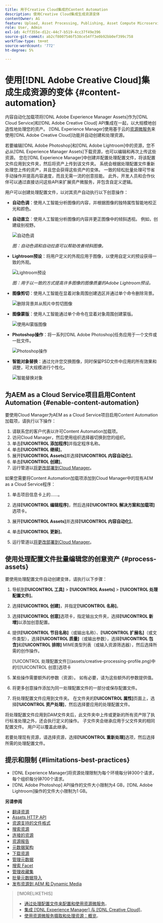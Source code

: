 ```yaml
---
title: 用于Creative Cloud集成的Content Automation
description: 使用Creative Cloud集成生成资源变体
contentOwner: AG
feature: Upload, Asset Processing, Publishing, Asset Compute Microservices
role: User, Admin
exl-id: 4cff355e-d12c-44c7-b519-4cc37f49e396
source-git-commit: ab2cf8007546f538ce54ff3e0b92bb0ef399c758
workflow-type: tm+mt
source-wordcount: '772'
ht-degree: 5%

---
```


# 使用[!DNL Adobe Creative Cloud]集成生成资源的变体 {#content-automation}

内容自动化加载项将[!DNL Adobe Experience Manager Assets]作为[!DNL Cloud Service]和[!DNL Adobe Creative Cloud] API集成在一起，以大规模地创造性地处理您的资产。 [!DNL Experience Manager]使用基于云的[资源微服务](/help/assets/asset-microservices-overview.md)来使用[!DNL Adobe Creative Cloud]功能并自动创建和处理资源。

若要编辑[!DNL Adobe Photoshop]和[!DNL Adobe Lightroom]中的资源，您不必从[!DNL Experience Manager Assets]下载资源，也可以编辑和再次上传这些资源。 您在[!DNL Experience Manager]中创建并配置处理配置文件，将该配置文件应用到文件夹，然后将资产上传到该文件夹。 系统会根据处理配置文件重新处理您上传的资产，并且您会获得这些资产的变体。 一致的轻松批量处理可节省手动操作并提高内容速度，而且无需一流的创意技能。 此外，开发人员和合作伙伴可以通过直接访问这些API来扩展资产微服务，并包含自定义逻辑。

用户可以创建处理配置文件，以对其资产自动执行以下创意操作：

* **自动色调**：使用人工智能分析图像的内容，并根据图像的独特属性智能地校正光和颜色。

* **自动直立**：使用人工智能分析图像的内容并更正图像中的倾斜透视。 例如，创建级别视野。

  ![自动色调](/help/assets/assets/content-automation-autotone.png)

  *图：自动色调和自动拉直可以帮助改善倾斜图像。*

* **Lightroom预设**：将用户定义的外观应用于图像，以使用自定义的预设获得一致的外观。

  ![Lightroom预设](/help/assets/assets/content-automation-lrpresets.png)

  *图：用于以一致的方式提高许多图像的图像质量的Adobe Lightroom预设。*

* **图像剪切**：使用人工智能在显着对象周围创建选区并通过单个命令删除背景。

  ![删除背景并从照片中剪切图像](/help/assets/assets/content-automation-backgroundremove.png)

* **图像蒙版**：使用人工智能通过单个命令在显着对象周围创建蒙版。

  ![使用AI蒙版图像](/help/assets/assets/content-automation-mask.png)

* **Photoshop操作**：将一系列[!DNL Adobe Photoshop]任务应用于一个文件或一批文件。

  ![Photoshop操作](/help/assets/assets/content-automation-psactions.png)

* **智能对象替换**：通过允许您交换图像，同时保留PSD文件中应用的所有效果和调整，可大规模进行个性化。

  ![智能替换对象](/help/assets/assets/content-automation-objectreplace.png)

## 为AEM as a Cloud Service项目启用Content Automation {#enable-content-automation}

要使用Cloud Manager为AEM as a Cloud Service项目启用Content Automation加载项，请执行以下操作：

1. 请联系您的客户代表以许可Content Automation加载项。
1. 访问Cloud Manager，然后使用组织选择器切换到您的组织。
1. 单击&#x200B;**[!UICONTROL 添加程序]**&#x200B;并指定程序名称。
1. 单击&#x200B;**[!UICONTROL 继续]**。
1. 展开&#x200B;**[!UICONTROL Assets]**&#x200B;并选择&#x200B;**[!UICONTROL 内容自动化]**。
1. 单击&#x200B;**[!UICONTROL 创建]**。
1. 运行管道以[将更改部署到Cloud Manager](https://experienceleague.adobe.com/docs/experience-manager-cloud-service/content/implementing/using-cloud-manager/deploy-code.html)。

如果您需要将Content Automation加载项添加到Cloud Manager中的现有AEM as a Cloud Service程序：

1. 单击项目信息卡上的……。

1. 选择&#x200B;**[!UICONTROL 编辑程序]**，然后选择&#x200B;**[!UICONTROL 解决方案和加载项]**&#x200B;选项卡。

1. 展开&#x200B;**[!UICONTROL Assets]**&#x200B;并选择&#x200B;**[!UICONTROL 内容自动化]**。
1. 单击&#x200B;**[!UICONTROL 更新]**。
1. 运行管道以[将更改部署到Cloud Manager](https://experienceleague.adobe.com/docs/experience-manager-cloud-service/content/implementing/using-cloud-manager/deploy-code.html)。

## 使用处理配置文件批量编辑您的创意资产 {#process-assets}

要使用处理配置文件自动创建变体，请执行以下步骤：

1. 导航到&#x200B;**[!UICONTROL 工具]** > **[!UICONTROL Assets]** > **[!UICONTROL 处理配置文件]**。

1. 选择&#x200B;**[!UICONTROL 创建]**，并指定&#x200B;**[!UICONTROL 名称]**。

1. 选择&#x200B;**[!UICONTROL 创意]**&#x200B;选项卡，指定输出文件夹，选择&#x200B;**[!UICONTROL 新增]**&#x200B;以添加创意配置。

1. 提供&#x200B;**[!UICONTROL 节目名称]**（或输出名称）、**[!UICONTROL 扩展名]**（或文件类型），选择&#x200B;**[!UICONTROL 质量]**（或输出参数），选择&#x200B;**[!UICONTROL 包含]**&#x200B;和&#x200B;**[!UICONTROL 排除]** MIME类型列表（或输入资源筛选器），然后选择所需的创作操作。

   [!UICONTROL 处理配置文件]](assets/creative-processing-profile.png)中的![[!UICONTROL 创意]选项卡

1. 某些操作需要额外的参数（资源）。 如有必要，请为这些额外的参数提供值。

1. 将更多创意操作添加为同一处理配置文件的一部分或保存配置文件。

1. 将处理配置文件应用到文件夹。 在文件夹的&#x200B;**[!UICONTROL 属性]**&#x200B;页面上，选择&#x200B;**[!UICONTROL 资产处理]**，然后选择要应用的处理配置文件。

将处理配置文件应用到DAM文件夹后，此文件夹中上传或更新的所有资产除了执行标准处理之外，还会执行定义的操作。 子文件夹会继承应用于父文件夹的相同配置文件。 用户可以覆盖此继承。

若要处理现有资源，请选择资源，选择&#x200B;**[!UICONTROL 重新处理]**&#x200B;选项，然后选择所需的处理配置文件。

## 提示和限制 {#limitations-best-practices}

* [!DNL Experience Manager]将资源处理限制为每个环境每分钟300个请求，每个组织每分钟700个请求。
* [!DNL Adobe Photoshop] API操作的文件大小限制为4 GB，[!DNL Adobe Lightroom]操作的文件大小限制为1 GB。

**另请参阅**

* [翻译资源](translate-assets.md)
* [Assets HTTP API](mac-api-assets.md)
* [资源支持的文件格式](file-format-support.md)
* [搜索资源](search-assets.md)
* [连接的资源](use-assets-across-connected-assets-instances.md)
* [资源报告](asset-reports.md)
* [元数据架构](metadata-schemas.md)
* [下载资源](download-assets-from-aem.md)
* [管理元数据](manage-metadata.md)
* [搜索 Facet](search-facets.md)
* [管理收藏集](manage-collections.md)
* [批量元数据导入](metadata-import-export.md)
* [发布资源到 AEM 和 Dynamic Media](/help/assets/publish-assets-to-aem-and-dm.md)

>[!MORELIKETHIS]
>
>* [通过处理配置文件来配置和使用资源微服务](/help/assets/asset-microservices-configure-and-use.md)。
>* [集成 [!DNL Experience Manager] 与 [!DNL Creative Cloud]](/help/assets/aem-cc-integration-best-practices.md)。
>* [使用资源微服务摄取和处理资源：概览](/help/assets/asset-microservices-overview.md)。
